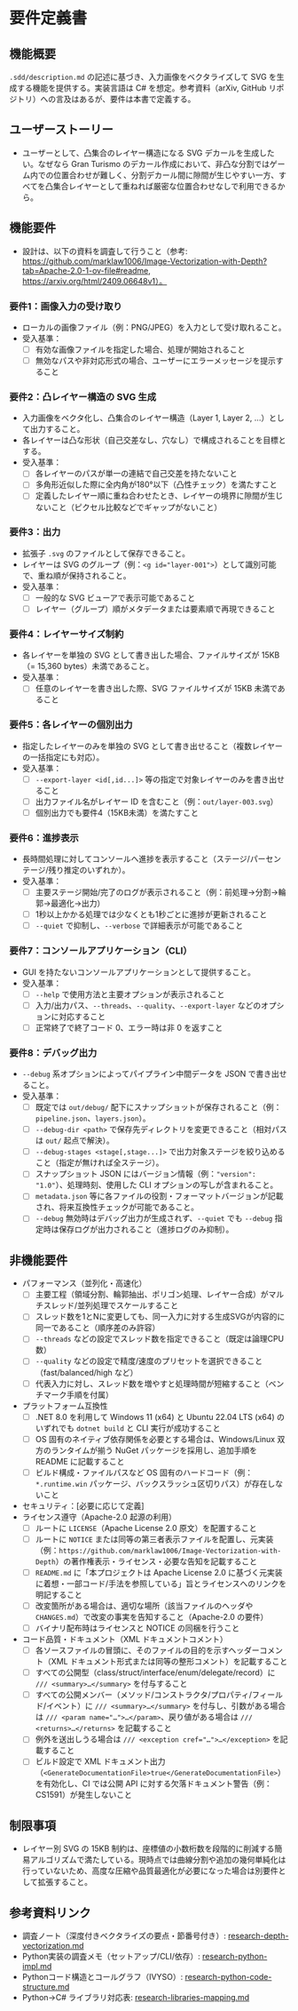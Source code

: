 ﻿# 要件定義書

## 機能概要
`.sdd/description.md` の記述に基づき、入力画像をベクタライズして SVG を生成する機能を提供する。実装言語は C# を想定。参考資料（arXiv, GitHub リポジトリ）への言及はあるが、要件は本書で定義する。

## ユーザーストーリー
- ユーザーとして、凸集合のレイヤー構造になる SVG デカールを生成したい。なぜなら Gran Turismo のデカール作成において、非凸な分割ではゲーム内での位置合わせが難しく、分割デカール間に隙間が生じやすい一方、すべてを凸集合レイヤーとして重ねれば厳密な位置合わせなしで利用できるから。

## 機能要件
 - 設計は、以下の資料を調査して行うこと（参考: https://github.com/marklaw1006/Image-Vectorization-with-Depth?tab=Apache-2.0-1-ov-file#readme, https://arxiv.org/html/2409.06648v1）。
### 要件1：画像入力の受け取り
- ローカルの画像ファイル（例：PNG/JPEG）を入力として受け取れること。
- 受入基準：
  - [ ] 有効な画像ファイルを指定した場合、処理が開始されること
  - [ ] 無効なパスや非対応形式の場合、ユーザーにエラーメッセージを提示すること

### 要件2：凸レイヤー構造の SVG 生成
- 入力画像をベクタ化し、凸集合のレイヤー構造（Layer 1, Layer 2, ...）として出力すること。
- 各レイヤーは凸な形状（自己交差なし、穴なし）で構成されることを目標とする。
- 受入基準：
  - [ ] 各レイヤーのパスが単一の連結で自己交差を持たないこと
  - [ ] 多角形近似した際に全内角が180°以下（凸性チェック）を満たすこと
  - [ ] 定義したレイヤー順に重ね合わせたとき、レイヤーの境界に隙間が生じないこと（ピクセル比較などでギャップがないこと）

### 要件3：出力
- 拡張子 `.svg` のファイルとして保存できること。
- レイヤーは SVG のグループ（例：`<g id="layer-001">`）として識別可能で、重ね順が保持されること。
- 受入基準：
  - [ ] 一般的な SVG ビューアで表示可能であること
  - [ ] レイヤー（グループ）順がメタデータまたは要素順で再現できること

### 要件4：レイヤーサイズ制約
- 各レイヤーを単独の SVG として書き出した場合、ファイルサイズが 15KB（= 15,360 bytes）未満であること。
- 受入基準：
  - [ ] 任意のレイヤーを書き出した際、SVG ファイルサイズが 15KB 未満であること

### 要件5：各レイヤーの個別出力
- 指定したレイヤーのみを単独の SVG として書き出せること（複数レイヤーの一括指定にも対応）。
- 受入基準：
  - [ ] `--export-layer <id[,id...]>` 等の指定で対象レイヤーのみを書き出せること
  - [ ] 出力ファイル名がレイヤー ID を含むこと（例：`out/layer-003.svg`）
  - [ ] 個別出力でも要件4（15KB未満）を満たすこと

### 要件6：進捗表示
- 長時間処理に対してコンソールへ進捗を表示すること（ステージ/パーセンテージ/残り推定のいずれか）。
- 受入基準：
  - [ ] 主要ステージ開始/完了のログが表示されること（例：前処理→分割→輪郭→最適化→出力）
  - [ ] 1秒以上かかる処理では少なくとも1秒ごとに進捗が更新されること
  - [ ] `--quiet` で抑制し、`--verbose` で詳細表示が可能であること

### 要件7：コンソールアプリケーション（CLI）
- GUI を持たないコンソールアプリケーションとして提供すること。
- 受入基準：
  - [ ] `--help` で使用方法と主要オプションが表示されること
  - [ ] 入力/出力パス、`--threads`、`--quality`、`--export-layer` などのオプションに対応すること
  - [ ] 正常終了で終了コード 0、エラー時は非 0 を返すこと

### 要件8：デバッグ出力
- `--debug` 系オプションによってパイプライン中間データを JSON で書き出せること。
- 受入基準：
  - [ ] 既定では `out/debug/` 配下にスナップショットが保存されること（例：`pipeline.json`、`layers.json`）。
  - [ ] `--debug-dir <path>` で保存先ディレクトリを変更できること（相対パスは `out/` 起点で解決）。
  - [ ] `--debug-stages <stage[,stage...]>` で出力対象ステージを絞り込めること（指定が無ければ全ステージ）。
  - [ ] スナップショット JSON にはバージョン情報（例：`"version": "1.0"`）、処理時刻、使用した CLI オプションの写しが含まれること。
  - [ ] `metadata.json` 等に各ファイルの役割・フォーマットバージョンが記載され、将来互換性チェックが可能であること。
  - [ ] `--debug` 無効時はデバッグ出力が生成されず、`--quiet` でも `--debug` 指定時は保存ログが出力されること（進捗ログのみ抑制）。

## 非機能要件
- パフォーマンス（並列化・高速化）
  - [ ] 主要工程（領域分割、輪郭抽出、ポリゴン処理、レイヤー合成）がマルチスレッド/並列処理でスケールすること
  - [ ] スレッド数を1とNに変更しても、同一入力に対する生成SVGが内容的に同一であること（順序差のみ許容）
  - [ ] `--threads` などの設定でスレッド数を指定できること（既定は論理CPU数）
  - [ ] `--quality` などの設定で精度/速度のプリセットを選択できること（fast/balanced/high など）
  - [ ] 代表入力に対し、スレッド数を増やすと処理時間が短縮すること（ベンチマーク手順を付属）
- プラットフォーム互換性
  - [ ] .NET 8.0 を利用して Windows 11 (x64) と Ubuntu 22.04 LTS (x64) のいずれでも `dotnet build` と CLI 実行が成功すること
  - [ ] OS 固有のネイティブ依存関係を必要とする場合は、Windows/Linux 双方のランタイムが揃う NuGet パッケージを採用し、追加手順を README に記載すること
  - [ ] ビルド構成・ファイルパスなど OS 固有のハードコード（例：`*.runtime.win` パッケージ、バックスラッシュ区切りパス）が存在しないこと
- セキュリティ：[必要に応じて定義]
- ライセンス遵守（Apache-2.0 起源の利用）
  - [ ] ルートに `LICENSE`（Apache License 2.0 原文）を配置すること
  - [ ] ルートに `NOTICE` または同等の第三者表示ファイルを配置し、元実装（例：`https://github.com/marklaw1006/Image-Vectorization-with-Depth`）の著作権表示・ライセンス・必要な告知を記載すること
  - [ ] `README.md` に「本プロジェクトは Apache License 2.0 に基づく元実装に着想・一部コード/手法を参照している」旨とライセンスへのリンクを明記すること
  - [ ] 改変箇所がある場合は、適切な場所（該当ファイルのヘッダや `CHANGES.md`）で改変の事実を告知すること（Apache-2.0 の要件）
  - [ ] バイナリ配布時はライセンスと NOTICE の同梱を行うこと
 - コード品質・ドキュメント（XML ドキュメントコメント）
   - [ ] 各ソースファイルの冒頭に、そのファイルの目的を示すヘッダーコメント（XML ドキュメント形式または同等の整形コメント）を記載すること
   - [ ] すべての公開型（class/struct/interface/enum/delegate/record）に `/// <summary>…</summary>` を付与すること
   - [ ] すべての公開メンバー（メソッド/コンストラクタ/プロパティ/フィールド/イベント）に `/// <summary>…</summary>` を付与し、引数がある場合は `/// <param name="…">…</param>`、戻り値がある場合は `/// <returns>…</returns>` を記載すること
   - [ ] 例外を送出しうる場合は `/// <exception cref="…">…</exception>` を記載すること
   - [ ] ビルド設定で XML ドキュメント出力（`<GenerateDocumentationFile>true</GenerateDocumentationFile>`）を有効化し、CI では公開 API に対する欠落ドキュメント警告（例：CS1591）が発生しないこと

## 制限事項
- レイヤー別 SVG の 15KB 制約は、座標値の小数桁数を段階的に削減する簡易アルゴリズムで満たしている。現時点では曲線分割や追加の幾何単純化は行っていないため、高度な圧縮や品質最適化が必要になった場合は別要件として拡張すること。

## 参考資料リンク
- 調査ノート（深度付きベクタライズの要点・節番号付き）: [research-depth-vectorization.md](research-depth-vectorization.md)
- Python実装の調査メモ（セットアップ/CLI/依存）: [research-python-impl.md](research-python-impl.md)
- Pythonコード構造とコールグラフ（IVYSO）: [research-python-code-structure.md](research-python-code-structure.md)
- Python→C# ライブラリ対応表: [research-libraries-mapping.md](research-libraries-mapping.md)
